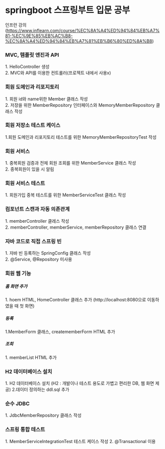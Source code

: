 # springboot 스프링부트 입문 공부
인프런 강의(https://www.inflearn.com/course/%EC%8A%A4%ED%94%84%EB%A7%81-%EC%9E%85%EB%AC%B8-%EC%8A%A4%ED%94%84%EB%A7%81%EB%B6%80%ED%8A%B8)

<H3>MVC, 템플릿 엔진과 API </H3>
1. HelloController 생성 <br>
2. MVC와 API를 이용한 컨트롤러(프로젝트 내에서 사용x)

<h3>회원 도메인과 리포지토리 </h3>
1. 회원 id와 name위한 Member 클래스 작성  <br>
2. 저장을 위한 MemberRepository 인터페이스와 MemoryMemberRepository 클래스 작성

<h3>회원 저장소 테스트 케이스</h3>
1.회원 도메인과 리포지토리 테스트를 위한 MemoryMemberRepositoryTest 작성

<h3>회원 서비스</h3>
1. 중복회원 검증과 전체 회원 조회를 위한 MemberService 클래스 작성 <br>
2. 중복회원이 있을 시 알림

<h3>회원 서비스 테스트</h3>
1. 회원가입 중복 테스트를 위한 MemberServiceTest 클래스 작성

<h3>컴포넌트 스캔과 자동 의존관계</h3>
1. memberController 클레스 작성 <br>
2. memberController, memberService, memberRepository 클래스 연결

<h3>자바 코드로 직접 스프링 빈 </h3>
1. 자바 빈 등록하는 SpringConfig 클래스 작성 <br>
2. @Service, @Repository 미사용

<h3>회원 웹 기능</h3>
<h5>홈 화면 추가</h5>
1. hoem HTML, HomeController 클래스 추가 (http://localhost:8080으로 이동하였을 때 첫 화면)

<h5>등록</h3>
1.MemberForm 클래스, creatememberForm HTML 추가

<h5>조회</h5>
1. memberList HTML 추가

<h3>H2 데이터베이스 설치</h3>
1. H2 데이터베이스 설치 (H2 : 개발이나 테스트 용도로 가볍고 편리한 DB, 웹 화면 제공)
2.데이터 정의하는 ddl.sql 추가

<h3>순수 JDBC</h3>
1. JdbcMemberRepository 클래스 작성

<h3>스프링 통합 테스트</h3>
1. MemberServiceIntegrationTest 테스트 케이스 작성
2. @Transactional 이용
